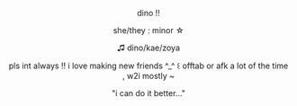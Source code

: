 <p align="center">
dino !!










<p align="center">
she/they : minor ☆
<p align="center">
♫︎ dino/kae/zoya
<p align="center">
pls int always !! i love making new friends ^_^ ꒰ offtab or afk a lot of the time , w2i mostly ~

<p align="center">
"i can do it better..."
